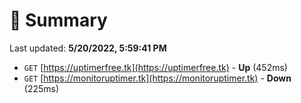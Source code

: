# 📖 Summary
Last updated: **5/20/2022, 5:59:41 PM**

- `GET` [https://uptimerfree.tk](https://uptimerfree.tk) - **Up** (452ms)
- `GET` [https://monitoruptimer.tk](https://monitoruptimer.tk) - **Down** (225ms)
